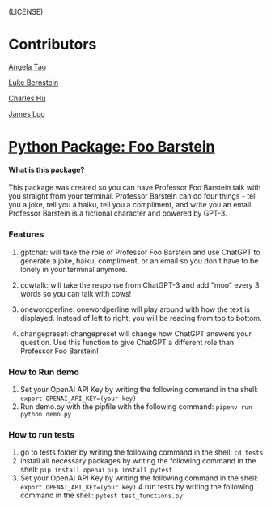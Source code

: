 (LICENSE)

# Contributors
[Angela Tao](https://github.com/xinrantaoangela)

[Luke Bernstein](https://github.com/lnbernstein)

[Charles Hu](https://github.com/comeom)

[James Luo](https://github.com/jamesluo802)

# [Python Package: Foo Barstein](https://pypi.org/project/funnygpt/1.0.6/)
#### What is this package?
This package was created so you can have Professor Foo Barstein talk with you straight from your terminal. Professor Barstein can do four things - tell you a joke, tell you a haiku, tell you a compliment, and write you an email. Professor Barstein is a fictional character and powered by GPT-3.

### Features
1. gptchat: will take the role of Professor Foo Barstein and use ChatGPT to generate a joke, haiku, compliment, or an email so you don't have to be lonely in your terminal anymore. 

2. cowtalk: will take the response from ChatGPT-3 and add "moo" every 3 words so you can talk with cows!
  
3. onewordperline: onewordperline will play around with how the text is displayed. Instead of left to right, you will be reading from top to bottom. 

4. changepreset: changepreset will change how ChatGPT answers your question. Use this function to give ChatGPT a different role than Professor Foo Barstein! 


### How to Run demo
1. Set your OpenAI API Key by writing the following command in the shell:
  ```export OPENAI_API_KEY=(your key)```
2. Run demo.py with the pipfile with the following command:
  ```pipenv run python demo.py```

### How to run tests
1. go to tests folder by writing the following command in the shell:
   ```cd tests```
2. install all necessary packages by writing the following command in the shell:
   ```pip install openai```
   ```pip install pytest```
3. Set your OpenAI API Key by writing the following command in the shell:
  ```export OPENAI_API_KEY=(your key)```
4.run tests by writing the following command in the shell:
  ```pytest test_functions.py```

